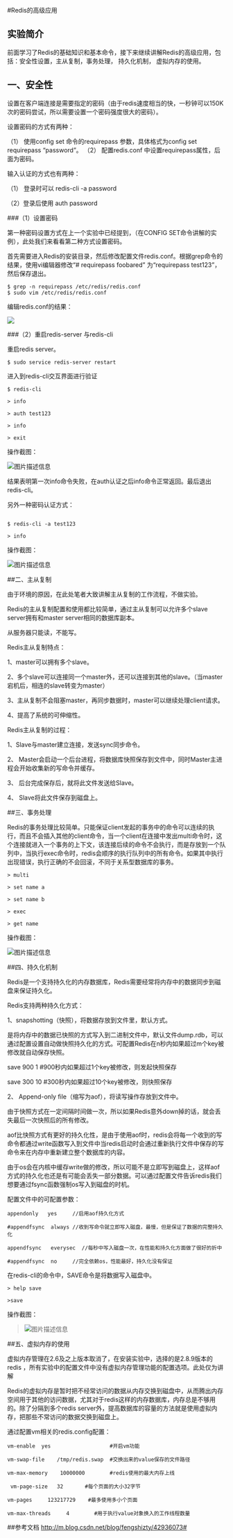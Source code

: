 #Redis的高级应用

## 实验简介

前面学习了Redis的基础知识和基本命令，接下来继续讲解Redis的高级应用，包括：安全性设置，主从复制，事务处理， 持久化机制， 虚拟内存的使用。

##    一、安全性
  设置在客户端连接是需要指定的密码（由于redis速度相当的快，一秒钟可以150K次的密码尝试，所以需要设置一个密码强度很大的密码）。

设置密码的方式有两种：

（1） 使用config set 命令的requirepass  参数，具体格式为config set requirepass  “password”。
（2） 配置redis.conf 中设置requirepass属性，后面为密码。

输入认证的方式也有两种：

（1） 登录时可以     redis-cli -a password

（2）登录后使用 auth  password

###（1）设置密码

第一种密码设置方式在上一个实验中已经提到，（在CONFIG SET命令讲解的实例），此处我们来看看第二种方式设置密码。

首先需要进入Redis的安装目录，然后修改配置文件redis.conf。根据grep命令的结果，使用vi编辑器修改“# requirepass foobared” 为“requirepass test123”，然后保存退出。

```
$ grep -n requirepass /etc/redis/redis.conf
$ sudo vim /etc/redis/redis.conf
```

编辑redis.conf的结果：

![](https://dn-anything-about-doc.qbox.me/userid42227labid915time1429587167986?watermark/1/image/aHR0cDovL3N5bC1zdGF0aWMucWluaXVkbi5jb20vaW1nL3dhdGVybWFyay5wbmc=/dissolve/60/gravity/SouthEast/dx/0/dy/10)


###（2）重启redis-server 与redis-cli

重启redis server。

```
$ sudo service redis-server restart
```

进入到redis-cli交互界面进行验证

```
$ redis-cli

> info

> auth test123

> info

> exit
```
操作截图：

![图片描述信息](https://dn-anything-about-doc.qbox.me/userid42227labid915time1429588373908?watermark/1/image/aHR0cDovL3N5bC1zdGF0aWMucWluaXVkbi5jb20vaW1nL3dhdGVybWFyay5wbmc=/dissolve/60/gravity/SouthEast/dx/0/dy/10)

结果表明第一次info命令失败，在auth认证之后info命令正常返回。最后退出redis-cli。

另外一种密码认证方式：

```

$ redis-cli -a test123

> info
```
操作截图：

![图片描述信息](https://dn-anything-about-doc.qbox.me/userid42227labid915time1429588772601?watermark/1/image/aHR0cDovL3N5bC1zdGF0aWMucWluaXVkbi5jb20vaW1nL3dhdGVybWFyay5wbmc=/dissolve/60/gravity/SouthEast/dx/0/dy/10)


##二、主从复制

由于环境的原因，在此处笔者大致讲解主从复制的工作流程，不做实验。

   Redis的主从复制配置和使用都比较简单，通过主从复制可以允许多个slave server拥有和master server相同的数据库副本。

从服务器只能读，不能写。

   Redis主从复制特点：

 1、master可以拥有多个slave。
 
2、多个slave可以连接同一个master外，还可以连接到其他的slave。（当master宕机后，相连的slave转变为master）

3、主从复制不会阻塞master，再同步数据时，master可以继续处理client请求。

4、提高了系统的可伸缩性。

Redis主从复制的过程：

1、Slave与master建立连接，发送sync同步命令。

2、 Master会启动一个后台进程，将数据库快照保存到文件中，同时Master主进程会开始收集新的写命令并缓存。

3、 后台完成保存后，就将此文件发送给Slave。

4、 Slave将此文件保存到磁盘上。

##三、事务处理

 Redis的事务处理比较简单。只能保证client发起的事务中的命令可以连续的执行，而且不会插入其他的client命令，当一个client在连接中发出multi命令时，这个连接就进入一个事务的上下文，该连接后续的命令不会执行，而是存放到一个队列中，当执行exec命令时，redis会顺序的执行队列中的所有命令。如果其中执行出现错误，执行正确的不会回滚，不同于关系型数据库的事务。

```
> multi

> set name a

> set name b

> exec

> get name

```
操作截图：

![图片描述信息](https://dn-anything-about-doc.qbox.me/userid42227labid915time1429591782634?watermark/1/image/aHR0cDovL3N5bC1zdGF0aWMucWluaXVkbi5jb20vaW1nL3dhdGVybWFyay5wbmc=/dissolve/60/gravity/SouthEast/dx/0/dy/10)
                   

##四、持久化机制

 Redis是一个支持持久化的内存数据库，Redis需要经常将内存中的数据同步到磁盘来保证持久化。

Redis支持两种持久化方式：

1、snapshotting（快照），将数据存放到文件里，默认方式。

 是将内存中的数据已快照的方式写入到二进制文件中，默认文件dump.rdb，可以通过配置设置自动做快照持久化的方式。可配置Redis在n秒内如果超过m个key被修改就自动保存快照。

save 900 1       #900秒内如果超过1个key被修改，则发起快照保存

save 300  10   #300秒内如果超过10个key被修改，则快照保存


2、 Append-only file（缩写为aof），将读写操作存放到文件中。

由于快照方式在一定间隔时间做一次，所以如果Redis意外down掉的话，就会丢失最后一次快照后的所有修改。

aof比快照方式有更好的持久化性，是由于使用aof时，redis会将每一个收到的写命令都通过write函数写入到文件中当redis启动时会通过重新执行文件中保存的写命令来在内存中重新建立整个数据库的内容。

由于os会在内核中缓存write做的修改，所以可能不是立即写到磁盘上，这样aof方式的持久化也还是有可能会丢失一部分数据。可以通过配置文件告诉redis我们想要通过fsync函数强制os写入到磁盘的时机。

配置文件中的可配置参数：


```
appendonly   yes     //启用aof持久化方式

#appendfsync  always //收到写命令就立即写入磁盘，最慢，但是保证了数据的完整持久化

appendfsync   everysec  //每秒中写入磁盘一次，在性能和持久化方面做了很好的折中

#appendfsync  no     //完全依赖os，性能最好，持久化没有保证                      
```


在redis-cli的命令中，SAVE命令是将数据写入磁盘中。
```
> help save

>save
```

操作截图：

> ![图片描述信息](https://dn-anything-about-doc.qbox.me/userid42227labid915time1429592610624?watermark/1/image/aHR0cDovL3N5bC1zdGF0aWMucWluaXVkbi5jb20vaW1nL3dhdGVybWFyay5wbmc=/dissolve/60/gravity/SouthEast/dx/0/dy/10)


##五、虚拟内存的使用

虚拟内存管理在2.6及之上版本取消了，在安装实验中，选择的是2.8.9版本的redis
，所有实验中的配置文件中没有虚拟内存管理功能的配置选项。此处仅为讲解

Redis的虚拟内存是暂时把不经常访问的数据从内存交换到磁盘中，从而腾出内存空间用于其他的访问数据，尤其对于redis这样的内存数据库，内存总是不够用的。除了分隔到多个redis server外，提高数据库的容量的方法就是使用虚拟内存，把那些不常访问的数据交换到磁盘上。

通过配置vm相关的redis.config配置：
```
vm-enable  yes                   #开启vm功能

vm-swap-file    /tmp/redis.swap  #交换出来的value保存的文件路径

vm-max-memory    10000000        #redis使用的最大内存上线

 vm-page-size   32       #每个页面的大小32字节

vm-pages     123217729    #最多使用多小个页面

vm-max-threads     4        #用于执行value对象换入的工作线程数量
```


##参考文档
http://m.blog.csdn.net/blog/fengshizty/42936073#


